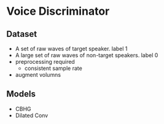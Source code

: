 # Voice Discriminator
## Dataset
* A set of raw waves of target speaker. label 1
* A large set of raw waves of non-target speakers. label 0
* preprocessing required
  * consistent sample rate
* augment volumns
  
## Models
* CBHG
* Dilated Conv